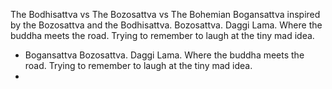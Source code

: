 The Bodhisattva vs The Bozosattva vs The Bohemian Bogansattva 
inspired by the Bozosattva and the Bodhisattva.
Bozosattva. Daggi Lama.
Where the buddha meets the road. Trying to remember to laugh at the tiny mad idea.

- Bogansattva
  Bozosattva. Daggi Lama.
  Where the buddha meets the road. Trying to remember to laugh at the tiny mad idea.
-